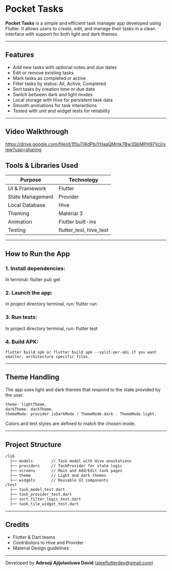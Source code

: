 # Pocket Tasks

**Pocket Tasks** is a simple and efficient task manager app developed using Flutter. It allows users to create, edit, and manage their tasks in a clean interface with support for both light and dark themes.

---

## Features

- Add new tasks with optional notes and due dates
- Edit or remove existing tasks
- Mark tasks as completed or active
- Filter tasks by status: All, Active, Completed
- Sort tasks by creation time or due date
- Switch between dark and light modes
- Local storage with Hive for persistent task data
- Smooth animations for task interactions
- Tested with unit and widget tests for reliability

---
## Video Walkthrough
https://drive.google.com/file/d/1fSuTIKdPbiYHaaQMmk7Bw3SbMPH97VcI/view?usp=sharing

## Tools & Libraries Used

| Purpose              | Technology         |
|----------------------|--------------------|
| UI & Framework       | Flutter            |
| State Management     | Provider           |
| Local Database       | Hive               |
| Theming              | Material 3         |
| Animation            | Flutter built-ins  |
| Testing              | flutter_test, hive_test |

---

## How to Run the App

### 1. Install dependencies:
In terminal: 
  flutter pub get

### 2. Launch the app:
In project directory terminal, run: 
  flutter run


### 3. Run tests:
In project directory terminal, run:
  flutter test


### 4. Build APK:
```
flutter build spk or flutter build apk --split-per-abi if you want smaller, architecture specific files.
```

---

## Theme Handling

The app uses light and dark themes that respond to the state provided by the user.
```dart
theme: lightTheme,
darkTheme: darkTheme,
themeMode: provider.isDarkMode ? ThemeMode.dark : ThemeMode.light,
```
Colors and text styles are defined to match the chosen mode.

---

## Project Structure

```txt
/lib
  ├── models        // Task model with Hive annotations
  ├── providers     // TaskProvider for state logic
  ├── screens       // Main and Add/Edit task pages
  ├── theme         // Light and dark themes
  ├── widgets       // Reusable UI components
/test
  ├── task_model_test.dart
  ├── task_provider_test.dart
  ├── sort_filter_logic_test.dart
  ├── task_tile_widget_test.dart
```

---

## Credits

- Flutter & Dart teams
- Contributors to Hive and Provider
- Material Design guidelines

---

Developed by **Adesoji Ajijolaoluwa David** (ajeeflutterdev@gmail.com)

